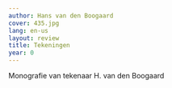 ```yaml
---
author: Hans van den Boogaard
cover: 435.jpg
lang: en-us
layout: review
title: Tekeningen
year: 0
---
```


Monografie van tekenaar H. van den Boogaard
